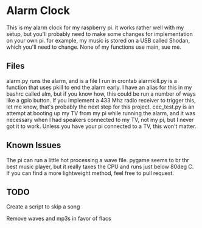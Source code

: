 # Alarm Clock

This is my alarm clock for my raspberry pi. it works rather well with my setup, but you'll probably need to make some changes for implementation on your own pi. for example, my music is stored on a USB called Shodan, which you'll need to change. None of my functions use main, sue me.

## Files
alarm.py runs the alarm, and is a file I run in crontab
alarmkill.py is a function that uses pkill to end the alarm early. I have an alias for this in my bashrc called alm, but if you know how, this could be run a number of ways like a gpio button. If you implement a 433 Mhz radio receiver to trigger this, let me know, that's probably the next step for this project.
cec_test.py is an attempt at booting up my TV from my pi while running the alarm, and it was necessary when I had speakers connected to my TV, not my pi, but I never got it to work. Unless you have your pi connected to a TV, this won't matter.

## Known Issues
The pi can run a little hot processing a wave file. pygame seems to br thr best music player, but it really taxes the CPU and runs just below 80deg C. If you can find a more lightweight method, feel free to pull request.

## TODO
Create a script to skip a song

Remove waves and mp3s in favor of flacs

